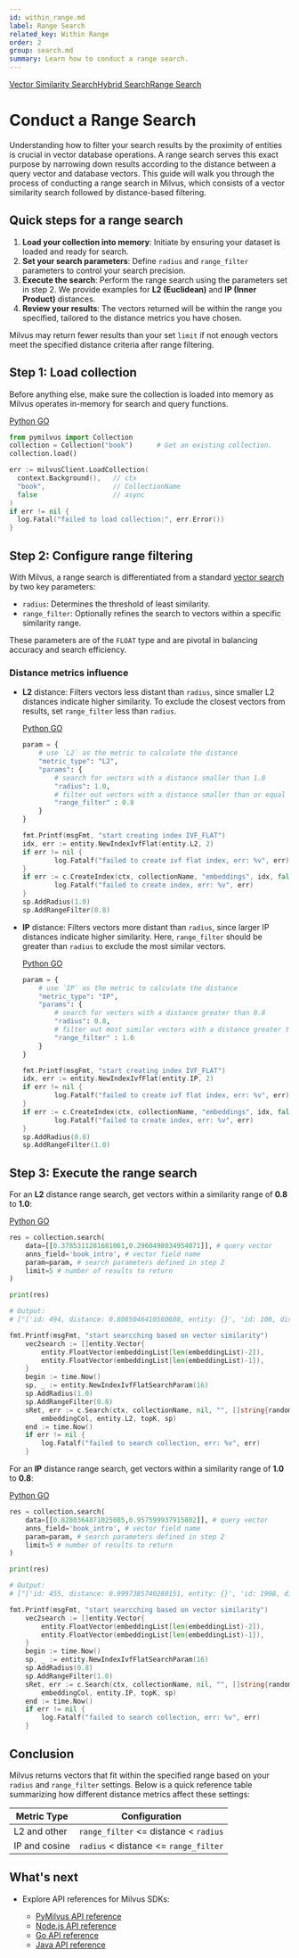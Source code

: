 ```yaml
---
id: within_range.md
label: Range Search
related_key: Within Range
order: 2
group: search.md
summary: Learn how to conduct a range search.
---
```


<div class="tab-wrapper"><a href="search.md" class=''>Vector Similarity Search</a><a href="hybridsearch.md" class=''>Hybrid Search</a><a href="within_range.md" class='active '>Range Search</a></div>

# Conduct a Range Search

Understanding how to filter your search results by the proximity of entities is crucial in vector database operations. A range search serves this exact purpose by narrowing down results according to the distance between a query vector and database vectors. This guide will walk you through the process of conducting a range search in Milvus, which consists of a vector similarity search followed by distance-based filtering.

## Quick steps for a range search

1. **Load your collection into memory**: Initiate by ensuring your dataset is loaded and ready for search.
2. **Set your search parameters**: Define `radius` and `range_filter` parameters to control your search precision.
3. **Execute the search**: Perform the range search using the parameters set in step 2. We provide examples for **L2 (Euclidean)** and **IP (Inner Product)** distances.
4. **Review your results**: The vectors returned will be within the range you specified, tailored to the distance metrics you have chosen.

<div class="alert note">
Milvus may return fewer results than your set <code>limit</code> if not enough vectors meet the specified distance criteria after range filtering.
</div>

## Step 1: Load collection

Before anything else, make sure the collection is loaded into memory as Milvus operates in-memory for search and query functions.

<div class="multipleCode">
  <a href="#python">Python </a>
  <a href="#go">GO</a>
</div>

```python
from pymilvus import Collection
collection = Collection("book")      # Get an existing collection.
collection.load()
```

```go
err := milvusClient.LoadCollection(
  context.Background(),   // ctx
  "book",                 // CollectionName
  false                   // async
)
if err != nil {
  log.Fatal("failed to load collection:", err.Error())
}
```

## Step 2: Configure range filtering

With Milvus, a range search is differentiated from a standard [vector search](search.md) by two key parameters:

- `radius`: Determines the threshold of least similarity.
- `range_filter`: Optionally refines the search to vectors within a specific similarity range.

These parameters are of the `FLOAT` type and are pivotal in balancing accuracy and search efficiency.

### Distance metrics influence

- **L2** distance: Filters vectors less distant than `radius`, since smaller L2 distances indicate higher similarity. To exclude the closest vectors from results, set `range_filter` less than `radius`.

  <div class="multipleCode">
    <a href="#python">Python </a>
    <a href="#go">GO</a>
  </div>

  ```python
  param = {
      # use `L2` as the metric to calculate the distance
      "metric_type": "L2",
      "params": {
          # search for vectors with a distance smaller than 1.0
          "radius": 1.0,
          # filter out vectors with a distance smaller than or equal to 0.8
          "range_filter" : 0.8
      }
  }
  ```

  ```go
  fmt.Printf(msgFmt, "start creating index IVF_FLAT")
  idx, err := entity.NewIndexIvfFlat(entity.L2, 2)
  if err != nil {
          log.Fatalf("failed to create ivf flat index, err: %v", err)
  }
  if err := c.CreateIndex(ctx, collectionName, "embeddings", idx, false); err != nil {
          log.Fatalf("failed to create index, err: %v", err)
  }
  sp.AddRadius(1.0)
  sp.AddRangeFilter(0.8)
  ```

- **IP** distance: Filters vectors more distant than `radius`, since larger IP distances indicate higher similarity. Here, `range_filter` should be greater than `radius` to exclude the most similar vectors.

  <div class="multipleCode">
    <a href="#python">Python </a>
    <a href="#go">GO</a>
  </div>

  ```python
  param = {
      # use `IP` as the metric to calculate the distance
      "metric_type": "IP",
      "params": {
          # search for vectors with a distance greater than 0.8
          "radius": 0.8,
          # filter out most similar vectors with a distance greater than or equal to 1.0
          "range_filter" : 1.0
      }
  }
  ```

  ```go
  fmt.Printf(msgFmt, "start creating index IVF_FLAT")
  idx, err := entity.NewIndexIvfFlat(entity.IP, 2)
  if err != nil {
          log.Fatalf("failed to create ivf flat index, err: %v", err)
  }
  if err := c.CreateIndex(ctx, collectionName, "embeddings", idx, false); err != nil {
          log.Fatalf("failed to create index, err: %v", err)
  }
  sp.AddRadius(0.8)
  sp.AddRangeFilter(1.0)
  ```

## Step 3: Execute the range search

For an **L2** distance range search, get vectors within a similarity range of **0.8** to **1.0**:

<div class="multipleCode">
  <a href="#python">Python </a>
  <a href="#go">GO</a>
</div>

```python
res = collection.search(
    data=[[0.3785311281681061,0.2960498034954071]], # query vector
    anns_field='book_intro', # vector field name
    param=param, # search parameters defined in step 2
    limit=5 # number of results to return
)

print(res)

# Output:
# ["['id: 494, distance: 0.8085046410560608, entity: {}', 'id: 108, distance: 0.8211717009544373, entity: {}', 'id: 1387, distance: 0.8252214789390564, entity: {}']"]
```

```go
fmt.Printf(msgFmt, "start searcching based on vector similarity")
    vec2search := []entity.Vector{
        entity.FloatVector(embeddingList[len(embeddingList)-2]),
        entity.FloatVector(embeddingList[len(embeddingList)-1]),
    }
    begin := time.Now()
    sp, _ := entity.NewIndexIvfFlatSearchParam(16)
    sp.AddRadius(1.0)
    sp.AddRangeFilter(0.8)
    sRet, err := c.Search(ctx, collectionName, nil, "", []string{randomCol}, vec2search,
        embeddingCol, entity.L2, topK, sp)
    end := time.Now()
    if err != nil {
        log.Fatalf("failed to search collection, err: %v", err)
    }
```

For an **IP** distance range search, get vectors within a similarity range of **1.0** to **0.8**:

<div class="multipleCode">
  <a href="#python">Python </a>
  <a href="#go">GO</a>
</div>

```python
res = collection.search(
    data=[[0.8280364871025085,0.957599937915802]], # query vector
    anns_field='book_intro', # vector field name
    param=param, # search parameters defined in step 2
    limit=5 # number of results to return
)

print(res)

# Output:
# ["['id: 455, distance: 0.9997385740280151, entity: {}', 'id: 1908, distance: 0.9995749592781067, entity: {}', 'id: 262, distance: 0.9994202852249146, entity: {}', 'id: 1475, distance: 0.9993369579315186, entity: {}', 'id: 1536, distance: 0.999295175075531, entity: {}']"]
```

```go
fmt.Printf(msgFmt, "start searcching based on vector similarity")
    vec2search := []entity.Vector{
        entity.FloatVector(embeddingList[len(embeddingList)-2]),
        entity.FloatVector(embeddingList[len(embeddingList)-1]),
    }
    begin := time.Now()
    sp, _ := entity.NewIndexIvfFlatSearchParam(16)
    sp.AddRadius(0.8)
    sp.AddRangeFilter(1.0)
    sRet, err := c.Search(ctx, collectionName, nil, "", []string{randomCol}, vec2search,
        embeddingCol, entity.IP, topK, sp)
    end := time.Now()
    if err != nil {
        log.Fatalf("failed to search collection, err: %v", err)
    }
```

## Conclusion

Milvus returns vectors that fit within the specified range based on your `radius` and `range_filter` settings. Below is a quick reference table summarizing how different distance metrics affect these settings:

| Metric Type  | Configuration                         |
|--------------|---------------------------------------|
| L2 and other | `range_filter` <= distance < `radius` |
| IP and cosine| `radius` < distance <= `range_filter` |

## What's next

- Explore API references for Milvus SDKs:

  - [PyMilvus API reference](/api-reference/pymilvus/v2.3.x/About.md)
  - [Node.js API reference](/api-reference/node/v2.3.x/About.md)
  - [Go API reference](/api-reference/go/v2.3.x/About.md)
  - [Java API reference](/api-reference/java/v2.3.x/About.md)


